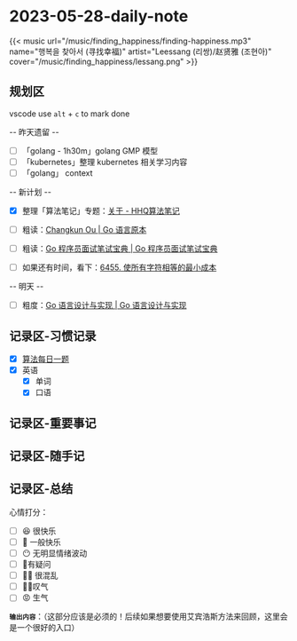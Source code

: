 # 2023-05-28-daily-note

<!--more-->

{{< music url="/music/finding_happiness/finding-happiness.mp3" name="행복을 찾아서 (寻找幸福)" artist="Leessang (리쌍)/赵贤雅 (조현아)" cover="/music/finding_happiness/lessang.png" >}}

## 规划区

vscode use `alt` + `c` to mark done

-- 昨天遗留 --

- [ ]  「golang - 1h30m」golang GMP 模型
- [ ]  「kubernetes」整理 kubernetes 相关学习内容
- [ ]  「golang」 context

-- 新计划 --

- [x] 整理「算法笔记」专题：[关于 - HHQ算法笔记](https://honghuiqiang.com/algo/)
- [ ] 粗读：[Changkun Ou | Go 语言原本](https://golang.design/under-the-hood/)
- [ ] 粗读：[Go 程序员面试笔试宝典 | Go 程序员面试笔试宝典](https://golang.design/go-questions/)

- [ ] 如果还有时间，看下：[6455. 使所有字符相等的最小成本](https://leetcode.cn/problems/minimum-cost-to-make-all-characters-equal/)

-- 明天 --
- [ ] 粗度：[Go 语言设计与实现 | Go 语言设计与实现](https://draveness.me/golang/)


## 记录区-习惯记录

- [x] [算法每日一题](https://honghuiqiang.com/algo/3.%E5%85%B6%E4%BB%96%E8%AE%B0%E5%BD%95/202305270227%20%E6%AF%8F%E6%97%A5%E4%B8%80%E9%A2%98/)
- [x] 英语
  - [x] 单词
  - [x] 口语

## 记录区-重要事记

## 记录区-随手记

## 记录区-总结

心情打分：

- [ ] 😆 很快乐
- [ ] 🙂 一般快乐
- [ ] 😶 无明显情绪波动
- [ ] 🧐有疑问
- [ ] 😵‍💫 很混乱
- [ ] 😮‍💨叹气
- [ ] 😡 生气

**`输出内容`**：（这部分应该是必须的！后续如果想要使用艾宾浩斯方法来回顾，这里会是一个很好的入口）

